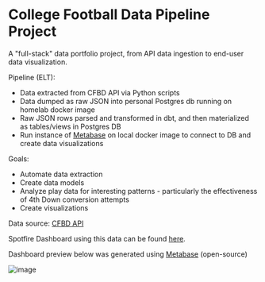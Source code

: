 # College Football Data Pipeline Project

A "full-stack" data portfolio project, from API data ingestion to end-user data visualization. 

Pipeline (ELT):
- Data extracted from CFBD API via Python scripts
- Data dumped as raw JSON into personal Postgres db running on homelab docker image 
- Raw JSON rows parsed and transformed in dbt, and then materialized as tables/views in Postgres DB
- Run instance of [Metabase](https://www.metabase.com/) on local docker image to connect to DB and create data visualizations


Goals:
- Automate data extraction
- Create data models
- Analyze play data for interesting patterns - particularly the effectiveness of 4th Down conversion attempts
- Create visualizations

Data source:
[CFBD API](https://github.com/CFBD/cfbd-python)

Spotfire Dashboard using this data can be found [here](https://spotfire-next.cloud.tibco.com/spotfire/wp/OpenAnalysis?file=d67ef2dc-b132-46b2-933e-00b98a71306a).


Dashboard preview below was generated using [Metabase](https://www.metabase.com/) (open-source)

![image](https://user-images.githubusercontent.com/64382520/160642725-f0af9a1b-0e0e-44ee-b436-7ee1a058129a.png)
